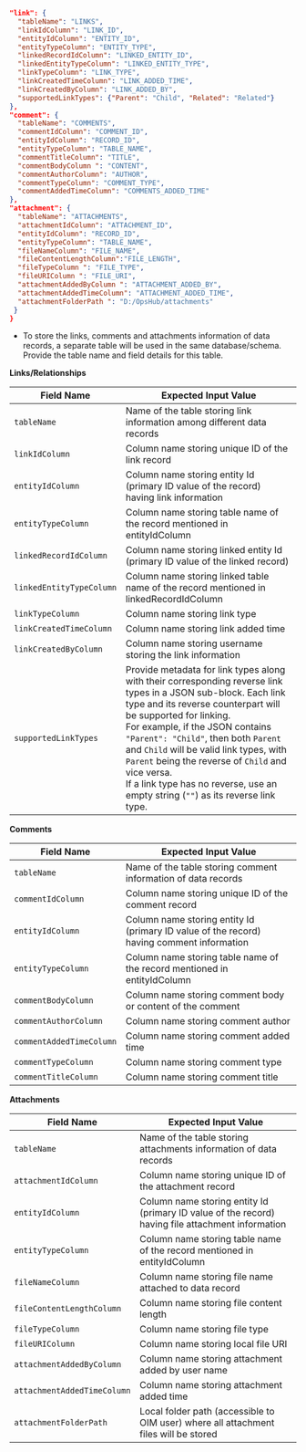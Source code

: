 ```json
"link": {
  "tableName": "LINKS",
  "linkIdColumn": "LINK_ID",
  "entityIdColumn": "ENTITY_ID",
  "entityTypeColumn": "ENTITY_TYPE",
  "linkedRecordIdColumn": "LINKED_ENTITY_ID",
  "linkedEntityTypeColumn": "LINKED_ENTITY_TYPE",
  "linkTypeColumn": "LINK_TYPE",
  "linkCreatedTimeColumn": "LINK_ADDED_TIME",
  "linkCreatedByColumn": "LINK_ADDED_BY",
  "supportedLinkTypes": {"Parent": "Child", "Related": "Related"}
},
"comment": {
  "tableName": "COMMENTS",
  "commentIdColumn": "COMMENT_ID",
  "entityIdColumn": "RECORD_ID",
  "entityTypeColumn": "TABLE_NAME",
  "commentTitleColumn": "TITLE",
  "commentBodyColumn ": "CONTENT",
  "commentAuthorColumn": "AUTHOR",
  "commentTypeColumn": "COMMENT_TYPE",
  "commentAddedTimeColumn": "COMMENTS_ADDED_TIME"
},
"attachment": {
  "tableName": "ATTACHMENTS",
  "attachmentIdColumn": "ATTACHMENT_ID",
  "entityIdColumn": "RECORD_ID",
  "entityTypeColumn": "TABLE_NAME",
  "fileNameColumn": "FILE_NAME",
  "fileContentLengthColumn":"FILE_LENGTH",
  "fileTypeColumn ": "FILE_TYPE",
  "fileURIColumn ": "FILE_URI",
  "attachmentAddedByColumn ": "ATTACHMENT_ADDED_BY",
  "attachmentAddedTimeColumn": "ATTACHMENT_ADDED_TIME",
  "attachmentFolderPath ": "D:/OpsHub/attachments"
 }
}
```

* To store the links, comments and attachments information of data records, a separate table will be used in the same database/schema. Provide the table name and field details for this table.

**Links/Relationships**

| **Field Name**           | **Expected Input Value**                                                                                                                                                                                                                                                                                                      |
|--------------------------|--------------------------------------------------------------------------------------------------------------------------------------------------------------------------------------------------------------------------------------------------------------------------------------------------------------------------------|
| `tableName`              | Name of the table storing link information among different data records                                                                                                                                                                                                                                                      |
| `linkIdColumn`           | Column name storing unique ID of the link record                                                                                                                                                                                                                                                                             |
| `entityIdColumn`         | Column name storing entity Id (primary ID value of the record) having link information                                                                                                                                                                                                                                       |
| `entityTypeColumn`       | Column name storing table name of the record mentioned in entityIdColumn                                                                                                                                                                                                                                                     |
| `linkedRecordIdColumn`   | Column name storing linked entity Id (primary ID value of the linked record)                                                                                                                                                                                                                                                 |
| `linkedEntityTypeColumn` | Column name storing linked table name of the record mentioned in linkedRecordIdColumn                                                                                                                                                                                                                                        |
| `linkTypeColumn`         | Column name storing link type                                                                                                                                                                                                                                                                                                |
| `linkCreatedTimeColumn`  | Column name storing link added time                                                                                                                                                                                                                                                                                          |
| `linkCreatedByColumn`    | Column name storing username storing the link information                                                                                                                                                                                                                                                                    |
| `supportedLinkTypes`     | Provide metadata for link types along with their corresponding reverse link types in a JSON sub-block. Each link type and its reverse counterpart will be supported for linking. <br>For example, if the JSON contains `"Parent": "Child"`, then both `Parent` and `Child` will be valid link types, with `Parent` being the reverse of `Child` and vice versa.<br>If a link type has no reverse, use an empty string (`""`) as its reverse link type. |

**Comments**

| **Field Name**          | **Expected Input Value**                                                                                   |
|-------------------------|-------------------------------------------------------------------------------------------------------------|
| `tableName`             | Name of the table storing comment information of data records                                               |
| `commentIdColumn`       | Column name storing unique ID of the comment record                                                         |
| `entityIdColumn`        | Column name storing entity Id (primary ID value of the record) having comment information                   |
| `entityTypeColumn`      | Column name storing table name of the record mentioned in entityIdColumn                                    |
| `commentBodyColumn`     | Column name storing comment body or content of the comment                                                   |
| `commentAuthorColumn`   | Column name storing comment author                                                                          |
| `commentAddedTimeColumn`| Column name storing comment added time                                                                      |
| `commentTypeColumn`     | Column name storing comment type                                                                            |
| `commentTitleColumn`    | Column name storing comment title                                                                           |

**Attachments**

| **Field Name**             | **Expected Input Value**                                                                                      |
|----------------------------|----------------------------------------------------------------------------------------------------------------|
| `tableName`                | Name of the table storing attachments information of data records                                             |
| `attachmentIdColumn`       | Column name storing unique ID of the attachment record                                                        |
| `entityIdColumn`           | Column name storing entity Id (primary ID value of the record) having file attachment information             |
| `entityTypeColumn`         | Column name storing table name of the record mentioned in entityIdColumn                                      |
| `fileNameColumn`           | Column name storing file name attached to data record                                                         |
| `fileContentLengthColumn`  | Column name storing file content length                                                                       |
| `fileTypeColumn`           | Column name storing file type                                                                                 |
| `fileURIColumn`            | Column name storing local file URI                                                                            |
| `attachmentAddedByColumn`  | Column name storing attachment added by user name                                                             |
| `attachmentAddedTimeColumn`| Column name storing attachment added time                                                                     |
| `attachmentFolderPath`     | Local folder path (accessible to OIM user) where all attachment files will be stored                          |



